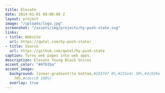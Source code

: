 ```yaml
---
title: Elevate
date: 2014-01-01 08:00:00 Z
layout: project
image: "/uploads/logo.jpg"
screenshot: "/assets/img/projects/hy-push-state.svg"
links:
- title: Website
  url: https://qwtel.com/hy-push-state/
- title: Source
  url: https://github.com/qwtel/hy-push-state
caption: Turns web pages into web apps.
description: Elevate Young Black Voices
accent_color: "#4fb1ba"
accent_image:
  background: linear-gradient(to bottom,#193747 0%,#233e4c 30%,#3c929e 50%,#d5d5d4
    70%,#cdccc8 100%)
  overlay: true
---
```



